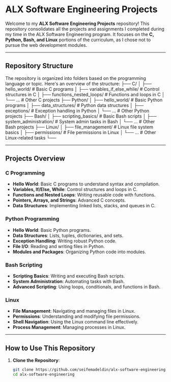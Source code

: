 # ALX Software Engineering Projects

Welcome to my **ALX Software Engineering Projects** repository! This repository consolidates all the projects and assignments I completed during my time in the ALX Software Engineering program. It focuses on the **C, Python, Bash, and Linux** portions of the curriculum, as I chose not to pursue the web development modules.

---

## Repository Structure

The repository is organized into folders based on the programming language or topic. Here's an overview of the structure:
├── C/
│ ├── hello_world/ # Basic C programs
│ ├── variables_if_else_while/ # Control structures in C
│ ├── functions_nested_loops/ # Functions and loops in C
│ └── ... # Other C projects
├── Python/
│ ├── hello_world/ # Basic Python programs
│ ├── data_structures/ # Python data structures
│ ├── exceptions/ # Exception handling in Python
│ └── ... # Other Python projects
├── Bash/
│ ├── scripting_basics/ # Basic Bash scripts
│ ├── system_administration/ # System admin tasks in Bash
│ └── ... # Other Bash projects
├── Linux/
│ ├── file_management/ # Linux file system basics
│ ├── permissions/ # File permissions in Linux
│ └── ... # Other Linux-related tasks
└──

---

## Projects Overview

### C Programming
- **Hello World**: Basic C programs to understand syntax and compilation.
- **Variables, If/Else, While**: Control structures and loops in C.
- **Functions and Nested Loops**: Writing reusable code with functions.
- **Pointers, Arrays, and Strings**: Advanced C concepts.
- **Data Structures**: Implementing linked lists, stacks, and queues in C.

### Python Programming
- **Hello World**: Basic Python programs.
- **Data Structures**: Lists, tuples, dictionaries, and sets.
- **Exception Handling**: Writing robust Python code.
- **File I/O**: Reading and writing files in Python.
- **Modules and Packages**: Organizing Python code into modules.

### Bash Scripting
- **Scripting Basics**: Writing and executing Bash scripts.
- **System Administration**: Automating tasks with Bash.
- **Advanced Scripting**: Using loops, conditionals, and functions in Bash.

### Linux
- **File Management**: Navigating and managing files in Linux.
- **Permissions**: Understanding and modifying file permissions.
- **Shell Navigation**: Using the Linux command line effectively.
- **Process Management**: Managing processes in Linux.

---

## How to Use This Repository

1. **Clone the Repository**:
   ```bash
   git clone https://github.com/seifemadeldin/alx-software-engineering.git
   cd alx-software-engineering
